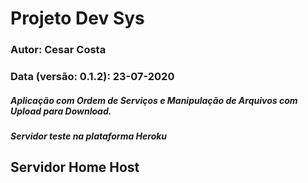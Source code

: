 # Projeto Dev Sys
### Autor: Cesar Costa
### Data (versão: 0.1.2): 23-07-2020
##### Aplicação com Ordem de Serviços e Manipulação de Arquivos com Upload para Download.
##### Servidor teste na plataforma Heroku
## Servidor Home Host
